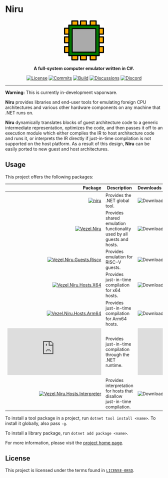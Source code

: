 # Niru

<div align="center">
    <img src="niru.svg"
         width="128" />
</div>

<p align="center">
    <strong>
        A full-system computer emulator written in C#.
    </strong>
</p>

<div align="center">

[![License](https://img.shields.io/github/license/vezel-dev/niru?color=brown)](LICENSE-0BSD)
[![Commits](https://img.shields.io/github/commit-activity/m/vezel-dev/niru/master?label=commits&color=slateblue)](https://github.com/vezel-dev/niru/commits/master)
[![Build](https://img.shields.io/github/workflow/status/vezel-dev/niru/Build/master)](https://github.com/vezel-dev/niru/actions/workflows/build.yml)
[![Discussions](https://img.shields.io/github/discussions/vezel-dev/niru?color=teal)](https://github.com/vezel-dev/niru/discussions)
[![Discord](https://img.shields.io/discord/960716713136095232?color=peru&label=discord)](https://discord.gg/6TQxC6Tcpz)

</div>

---

**Warning:** This is currently in-development vaporware.

**Niru** provides libraries and end-user tools for emulating foreign CPU
architectures and various other hardware components on any machine that .NET
runs on.

**Niru** dynamically translates blocks of guest architecture code to a generic
intermediate representation, optimizes the code, and then passes it off to an
execution module which either compiles the IR to host architecture code and runs
it, or interprets the IR directly if just-in-time compilation is not supported
on the host platform. As a result of this design, **Niru** can be easily ported
to new guest and host architectures.

## Usage

This project offers the following packages:

| Package | Description | Downloads |
| -: | - | :- |
| [![niru][cli-img]][cli-pkg] | Provides the .NET global tool. | ![Downloads][cli-dls] |
| [![Vezel.Niru][core-img]][core-pkg] | Provides shared emulation functionality used by all guests and hosts. | ![Downloads][core-dls] |
| [![Vezel.Niru.Guests.Riscv][guests-riscv-img]][guests-riscv-pkg] | Provides emulation for RISC-V guests. | ![Downloads][guests-riscv-dls] |
| [![Vezel.Niru.Hosts.X64][hosts-x64-img]][hosts-x64-pkg] | Provides just-in-time compilation for x64 hosts. | ![Downloads][hosts-x64-dls] |
| [![Vezel.Niru.Hosts.Arm64][hosts-arm64-img]][hosts-arm64-pkg] | Provides just-in-time compilation for Arm64 hosts. | ![Downloads][hosts-arm64-dls] |
| [![Vezel.Niru.Hosts.Cil][hosts-cil-img]][hosts-cil-pkg] | Provides just-in-time compilation through the .NET runtime. | ![Downloads][hosts-cil-dls] |
| [![Vezel.Niru.Hosts.Interpreter][hosts-interpreter-img]][hosts-interpreter-pkg] | Provides interpretation for hosts that disallow just-in-time compilation. | ![Downloads][hosts-interpreter-dls] |

[cli-pkg]: https://www.nuget.org/packages/niru
[core-pkg]: https://www.nuget.org/packages/Vezel.Niru
[guests-riscv-pkg]: https://www.nuget.org/packages/Vezel.Niru.Guests.Riscv
[hosts-x64-pkg]: https://www.nuget.org/packages/Vezel.Niru.Hosts.X64
[hosts-arm64-pkg]: https://www.nuget.org/packages/Vezel.Niru.Hosts.Arm64
[hosts-cil-pkg]: https://www.nuget.org/packages/Vezel.Niru.Hosts.Cil
[hosts-interpreter-pkg]: https://www.nuget.org/packages/Vezel.Niru.Hosts.Interpreter

[cli-img]: https://img.shields.io/nuget/v/niru?label=niru
[core-img]: https://img.shields.io/nuget/v/Vezel.Niru?label=Vezel.Niru
[guests-riscv-img]: https://img.shields.io/nuget/v/Vezel.Niru.Guests.Riscv?label=Vezel.Niru.Guests.Riscv
[hosts-x64-img]: https://img.shields.io/nuget/v/Vezel.Niru.Hosts.X64?label=Vezel.Niru.Hosts.X64
[hosts-arm64-img]: https://img.shields.io/nuget/v/Vezel.Niru.Hosts.Arm64?label=Vezel.Niru.Hosts.Arm64
[hosts-cil-img]: https://img.shields.io/nuget/v/Vezel.Niru.Hosts.Cil?label=Vezel.Niru.Hosts.Cil
[hosts-interpreter-img]: https://img.shields.io/nuget/v/Vezel.Niru.Hosts.Interpreter?label=Vezel.Niru.Hosts.Interpreter

[cli-dls]: https://img.shields.io/nuget/dt/niru?label=
[core-dls]: https://img.shields.io/nuget/dt/Vezel.Niru?label=
[guests-riscv-dls]: https://img.shields.io/nuget/dt/Vezel.Niru.Guests.Riscv?label=
[hosts-x64-dls]: https://img.shields.io/nuget/dt/Vezel.Niru.Hosts.X64?label=
[hosts-arm64-dls]: https://img.shields.io/nuget/dt/Vezel.Niru.Hosts.Arm64?label=
[hosts-cil-dls]: https://img.shields.io/nuget/dt/Vezel.Niru.Hosts.Cil?label=
[hosts-interpreter-dls]: https://img.shields.io/nuget/dt/Vezel.Niru.Hosts.Interpreter?label=

To install a tool package in a project, run `dotnet tool install <name>`. To
install it globally, also pass `-g`.

To install a library package, run `dotnet add package <name>`.

For more information, please visit the
[project home page](https://docs.vezel.dev/niru).

## License

This project is licensed under the terms found in
[`LICENSE-0BSD`](LICENSE-0BSD).
